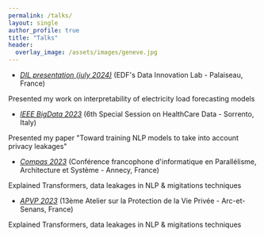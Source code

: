 ```yaml
---
permalink: /talks/
layout: single
author_profile: true
title: "Talks"
header:
  overlay_image: /assets/images/geneve.jpg
---
```


- [*DIL presentation (july 2024)*](https://www.edf.fr/groupe-edf/inventer-l-avenir-de-l-energie/rd-un-savoir-faire-mondial/rd-experience/univers-data-science-ia/le-data-innovation-lab-a-la-rd-d-edf)
(EDF's Data Innovation Lab - Palaiseau, France)

Presented my work on interpretability of electricity load forecasting models

- [*IEEE BigData 2023*](https://bigdataieee.org/BigData2023/)
(6th Special Session on HealthCare Data - Sorrento, Italy)

Presented my paper "Toward training NLP models to take into account privacy leakages"

- [*Compas 2023*](https://2023.compas-conference.fr/)
(Conférence francophone d'informatique en Parallélisme, Architecture et Système - Annecy, France)

Explained Transformers, data leakages in NLP & migitations techniques

- [*APVP 2023*](https://apvp23.sciencesconf.org/)
(13ème Atelier sur la Protection de la Vie Privée - Arc-et-Senans, France)

Explained Transformers, data leakages in NLP & migitations techniques
